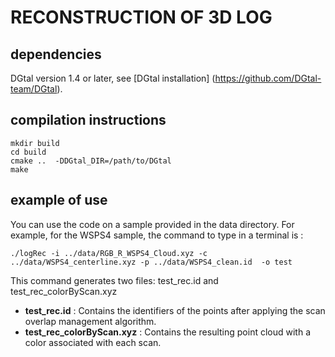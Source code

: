# RECONSTRUCTION OF 3D LOG
## dependencies
DGtal version 1.4 or later, see [DGtal installation] (https://github.com/DGtal-team/DGtal).
## compilation instructions
```
mkdir build
cd build
cmake ..  -DDGtal_DIR=/path/to/DGtal
make
```
## example of use
You can use the code on a sample provided in the data directory. For example, for the WSPS4 sample, the command to type in a terminal is : 
```
./logRec -i ../data/RGB_R_WSPS4_Cloud.xyz -c ../data/WSPS4_centerline.xyz -p ../data/WSPS4_clean.id  -o test
```
This command generates two files: test_rec.id and test_rec_colorByScan.xyz

- **test_rec.id** : Contains the identifiers of the points after applying the scan overlap management algorithm. 
- **test_rec_colorByScan.xyz** : Contains the resulting point cloud with a color associated with each scan.
